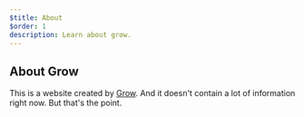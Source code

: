 ```yaml
---
$title: About
$order: 1
description: Learn about grow.
---
```

## About Grow

This is a website created by [Grow](https://grow.io). And it doesn't contain a
lot of information right now. But that's the point.
